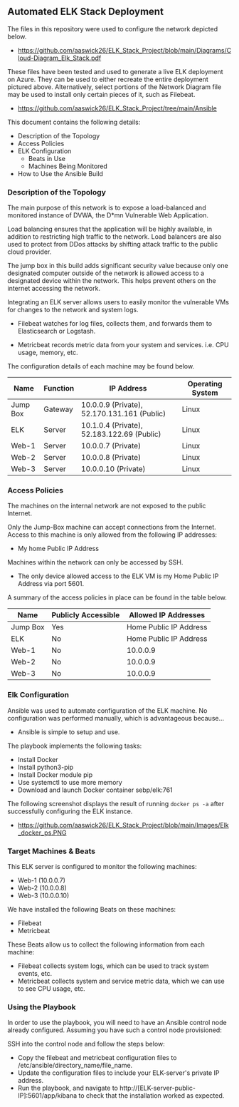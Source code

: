 ## Automated ELK Stack Deployment

The files in this repository were used to configure the network depicted below.

  - https://github.com/aaswick26/ELK_Stack_Project/blob/main/Diagrams/Cloud-Diagram_Elk_Stack.pdf

These files have been tested and used to generate a live ELK deployment on Azure. They can be used to either recreate the entire deployment pictured above. Alternatively, select portions of the Network Diagram file may be used to install only certain pieces of it, such as Filebeat.

  - https://github.com/aaswick26/ELK_Stack_Project/tree/main/Ansible

This document contains the following details:

  - Description of the Topology
  - Access Policies
  - ELK Configuration
    - Beats in Use
    - Machines Being Monitored
  - How to Use the Ansible Build

### Description of the Topology

The main purpose of this network is to expose a load-balanced and monitored instance of DVWA, the D*mn Vulnerable Web Application.

Load balancing ensures that the application will be highly available, in addition to restricting high traffic to the network. Load balancers are also used to protect from DDos attacks by shifting attack traffic to the public cloud provider.

The jump box in this build adds significant security value because only one designated computer outside of the network is allowed access to a designated device within the network. This helps prevent others on the internet accessing the network.

Integrating an ELK server allows users to easily monitor the vulnerable VMs for changes to the network and system logs.

  - Filebeat watches for log files, collects them, and forwards them to Elasticsearch or Logstash.

  - Metricbeat records metric data from your system and services. i.e. CPU usage, memory, etc.

The configuration details of each machine may be found below.

| Name     | Function | IP Address                                    | Operating System |
|----------|----------|-----------------------------------------------|------------------|
| Jump Box | Gateway  | 10.0.0.9 (Private), 52.170.131.161 (Public)   | Linux            |
| ELK      | Server   | 10.1.0.4 (Private), 52.183.122.69 (Public)    | Linux            |
| Web-1    | Server   | 10.0.0.7 (Private)                            | Linux            |
| Web-2    | Server   | 10.0.0.8 (Private)                            | Linux            |
| Web-3    | Server   | 10.0.0.10 (Private)                           | Linux            |

### Access Policies

The machines on the internal network are not exposed to the public Internet.

Only the Jump-Box machine can accept connections from the Internet. Access to this machine is only allowed from the following IP addresses:

  - My home Public IP Address

Machines within the network can only be accessed by SSH.

  - The only device allowed access to the ELK VM is my Home Public IP Address via port 5601.

A summary of the access policies in place can be found in the table below.

| Name     | Publicly Accessible | Allowed IP Addresses   |
|----------|---------------------|------------------------|
| Jump Box | Yes                 | Home Public IP Address |
| ELK      | No                  | Home Public IP Address |
| Web-1    | No                  | 10.0.0.9               |
| Web-2    | No                  | 10.0.0.9               |
| Web-3    | No                  | 10.0.0.9               |

### Elk Configuration

Ansible was used to automate configuration of the ELK machine. No configuration was performed manually, which is advantageous because...

- Ansible is simple to setup and use.

The playbook implements the following tasks:

- Install Docker
- Install python3-pip
- Install Docker module pip
- Use systemctl to use more memory
- Download and launch Docker container sebp/elk:761

The following screenshot displays the result of running `docker ps -a` after successfully configuring the ELK instance.

  - https://github.com/aaswick26/ELK_Stack_Project/blob/main/Images/Elk_docker_ps.PNG

### Target Machines & Beats

This ELK server is configured to monitor the following machines:

  - Web-1 (10.0.0.7)
  - Web-2 (10.0.0.8)
  - Web-3 (10.0.0.10)

We have installed the following Beats on these machines:

  - Filebeat
  - Metricbeat

These Beats allow us to collect the following information from each machine:
  - Filebeat collects system logs, which can be used to track system events, etc.
  - Metricbeat collects system and service metric data, which we can use to see CPU usage, etc.

### Using the Playbook

In order to use the playbook, you will need to have an Ansible control node already configured. Assuming you have such a control node provisioned:

SSH into the control node and follow the steps below:
  - Copy the filebeat and metricbeat configuration files to /etc/ansible/directory_name/file_name.
  - Update the configuration files to include your ELK-server's private IP address.
  - Run the playbook, and navigate to http://[ELK-server-public-IP]:5601/app/kibana to check that the installation worked as expected.
